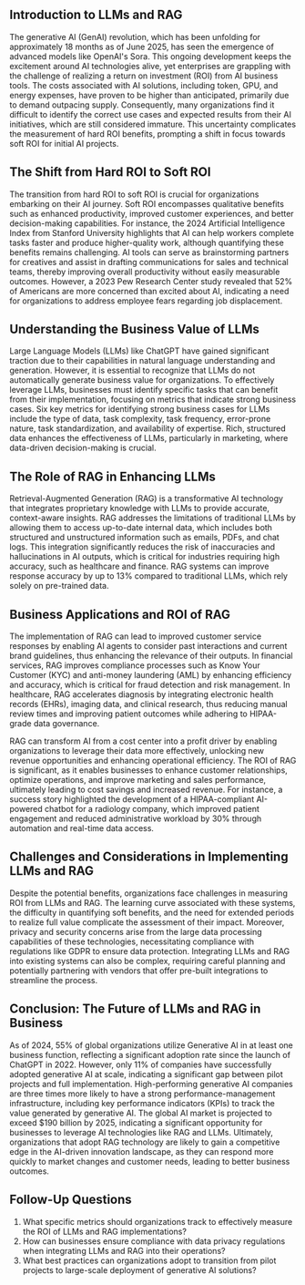 ## Introduction to LLMs and RAG
The generative AI (GenAI) revolution, which has been unfolding for approximately 18 months as of June 2025, has seen the emergence of advanced models like OpenAI's Sora. This ongoing development keeps the excitement around AI technologies alive, yet enterprises are grappling with the challenge of realizing a return on investment (ROI) from AI business tools. The costs associated with AI solutions, including token, GPU, and energy expenses, have proven to be higher than anticipated, primarily due to demand outpacing supply. Consequently, many organizations find it difficult to identify the correct use cases and expected results from their AI initiatives, which are still considered immature. This uncertainty complicates the measurement of hard ROI benefits, prompting a shift in focus towards soft ROI for initial AI projects.

## The Shift from Hard ROI to Soft ROI
The transition from hard ROI to soft ROI is crucial for organizations embarking on their AI journey. Soft ROI encompasses qualitative benefits such as enhanced productivity, improved customer experiences, and better decision-making capabilities. For instance, the 2024 Artificial Intelligence Index from Stanford University highlights that AI can help workers complete tasks faster and produce higher-quality work, although quantifying these benefits remains challenging. AI tools can serve as brainstorming partners for creatives and assist in drafting communications for sales and technical teams, thereby improving overall productivity without easily measurable outcomes. However, a 2023 Pew Research Center study revealed that 52% of Americans are more concerned than excited about AI, indicating a need for organizations to address employee fears regarding job displacement.

## Understanding the Business Value of LLMs
Large Language Models (LLMs) like ChatGPT have gained significant traction due to their capabilities in natural language understanding and generation. However, it is essential to recognize that LLMs do not automatically generate business value for organizations. To effectively leverage LLMs, businesses must identify specific tasks that can benefit from their implementation, focusing on metrics that indicate strong business cases. Six key metrics for identifying strong business cases for LLMs include the type of data, task complexity, task frequency, error-prone nature, task standardization, and availability of expertise. Rich, structured data enhances the effectiveness of LLMs, particularly in marketing, where data-driven decision-making is crucial.

## The Role of RAG in Enhancing LLMs
Retrieval-Augmented Generation (RAG) is a transformative AI technology that integrates proprietary knowledge with LLMs to provide accurate, context-aware insights. RAG addresses the limitations of traditional LLMs by allowing them to access up-to-date internal data, which includes both structured and unstructured information such as emails, PDFs, and chat logs. This integration significantly reduces the risk of inaccuracies and hallucinations in AI outputs, which is critical for industries requiring high accuracy, such as healthcare and finance. RAG systems can improve response accuracy by up to 13% compared to traditional LLMs, which rely solely on pre-trained data.

## Business Applications and ROI of RAG
The implementation of RAG can lead to improved customer service responses by enabling AI agents to consider past interactions and current brand guidelines, thus enhancing the relevance of their outputs. In financial services, RAG improves compliance processes such as Know Your Customer (KYC) and anti-money laundering (AML) by enhancing efficiency and accuracy, which is critical for fraud detection and risk management. In healthcare, RAG accelerates diagnosis by integrating electronic health records (EHRs), imaging data, and clinical research, thus reducing manual review times and improving patient outcomes while adhering to HIPAA-grade data governance.

RAG can transform AI from a cost center into a profit driver by enabling organizations to leverage their data more effectively, unlocking new revenue opportunities and enhancing operational efficiency. The ROI of RAG is significant, as it enables businesses to enhance customer relationships, optimize operations, and improve marketing and sales performance, ultimately leading to cost savings and increased revenue. For instance, a success story highlighted the development of a HIPAA-compliant AI-powered chatbot for a radiology company, which improved patient engagement and reduced administrative workload by 30% through automation and real-time data access.

## Challenges and Considerations in Implementing LLMs and RAG
Despite the potential benefits, organizations face challenges in measuring ROI from LLMs and RAG. The learning curve associated with these systems, the difficulty in quantifying soft benefits, and the need for extended periods to realize full value complicate the assessment of their impact. Moreover, privacy and security concerns arise from the large data processing capabilities of these technologies, necessitating compliance with regulations like GDPR to ensure data protection. Integrating LLMs and RAG into existing systems can also be complex, requiring careful planning and potentially partnering with vendors that offer pre-built integrations to streamline the process.

## Conclusion: The Future of LLMs and RAG in Business
As of 2024, 55% of global organizations utilize Generative AI in at least one business function, reflecting a significant adoption rate since the launch of ChatGPT in 2022. However, only 11% of companies have successfully adopted generative AI at scale, indicating a significant gap between pilot projects and full implementation. High-performing generative AI companies are three times more likely to have a strong performance-management infrastructure, including key performance indicators (KPIs) to track the value generated by generative AI. The global AI market is projected to exceed $190 billion by 2025, indicating a significant opportunity for businesses to leverage AI technologies like RAG and LLMs. Ultimately, organizations that adopt RAG technology are likely to gain a competitive edge in the AI-driven innovation landscape, as they can respond more quickly to market changes and customer needs, leading to better business outcomes.

## Follow-Up Questions
1. What specific metrics should organizations track to effectively measure the ROI of LLMs and RAG implementations?
2. How can businesses ensure compliance with data privacy regulations when integrating LLMs and RAG into their operations?
3. What best practices can organizations adopt to transition from pilot projects to large-scale deployment of generative AI solutions?